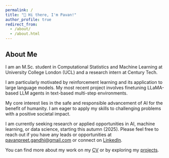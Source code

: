 ```yaml
---
permalink: /
title: "👋 Hi there, I'm Pavan!"
author_profile: true
redirect_from: 
  - /about/
  - /about.html
---
```


## About Me

I am an M.Sc. student in Computational Statistics and Machine Learning at University College London (UCL) and a research intern at Century Tech.

I am particularly motivated by reinforcement learning and its application to large language models. My most recent project involves finetuning LLaMA-based LLM agents in text-based multi-step environments.

My core interest lies in the safe and responsible advancement of AI for the benefit of humanity. I am eager to apply my skills to challenging problems with a positive societal impact.

I am currently seeking research or applied opportunities in AI, machine learning, or data science, starting this autumn (2025). Please feel free to reach out if you have any leads or opportunities at [pavanpreet.gandhi@gmail.com](mailto:pavanpreet.gandhi@gmail.com) or connect on [LinkedIn](https://www.linkedin.com/in/pavanpreet-gandhi/).

You can find more about my work on my [CV](/resume-cv/pavan-cv-main.pdf) or by exploring my [projects](https://pavanpreet-gandhi.github.io/portfolio/).
